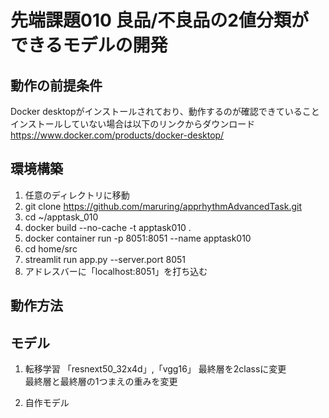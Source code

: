 # 先端課題010 良品/不良品の2値分類ができるモデルの開発  
## 動作の前提条件
Docker desktopがインストールされており、動作するのが確認できていること  
インストールしていない場合は以下のリンクからダウンロード  
https://www.docker.com/products/docker-desktop/  

## 環境構築
1. 任意のディレクトリに移動  
2. git clone https://github.com/maruring/apprhythmAdvancedTask.git  
3. cd ~/apptask_010
4. docker build --no-cache -t apptask010 .
5. docker container run -p 8051:8051 --name apptask010  
6. cd home/src  
7. streamlit run app.py --server.port 8051  
8. アドレスバーに「localhost:8051」を打ち込む  

## 動作方法  


## モデル
1. 転移学習
「resnext50_32x4d」,「vgg16」
最終層を2classに変更  
最終層と最終層の1つまえの重みを変更  

2. 自作モデル
